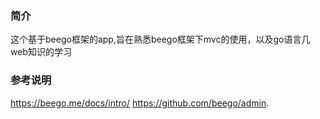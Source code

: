 ### 简介
这个基于beego框架的app,旨在熟悉beego框架下mvc的使用，以及go语言几web知识的学习

### 参考说明
https://beego.me/docs/intro/
https://github.com/beego/admin.
